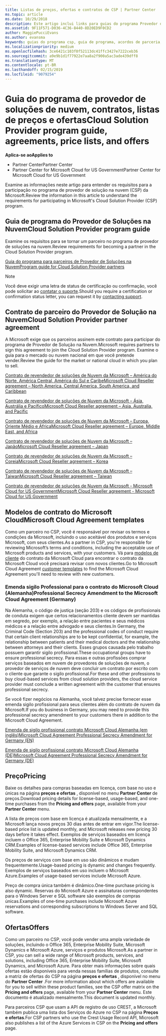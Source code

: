 ```yaml
---
title: Listas de preços, ofertas e contratos de CSP | Partner Center
ms.topic: article
ms.date: 10/29/2018
description: Este artigo inclui links para guias do programa Provedor de Soluções na Nuvem, contratos de parceiro, contratos do cliente, listas de preços e ofertas.
ms.assetid: 9F11F571-D036-4C36-8440-8D20ED9F0CD2
author: MaggiePucciEvans
ms.author: evansma
keywords: guias do programa csp, guia de programa, acordos de parceria, contrato do cliente, listas de preço, ofertas
ms.localizationpriority: medium
ms.openlocfilehash: 3ce6421c103f0f52113dc41ffc3427e7222ceb36
ms.sourcegitcommit: a9e9b1d1f77922e7aa8a2f900a5ac3ade439dff8
ms.translationtype: MT
ms.contentlocale: pt-BR
ms.lasthandoff: 02/15/2019
ms.locfileid: "9079254"
---
```

# <a name="cloud-solution-provider-program-guide-agreements-price-lists-and-offers"></a><span data-ttu-id="fb780-104">Guia do programa de provedor de soluções de nuvem, contratos, listas de preços e ofertas</span><span class="sxs-lookup"><span data-stu-id="fb780-104">Cloud Solution Provider program guide, agreements, price lists, and offers</span></span>

**<span data-ttu-id="fb780-105">Aplica-se ao</span><span class="sxs-lookup"><span data-stu-id="fb780-105">Applies to</span></span>**

-  <span data-ttu-id="fb780-106">Partner Center</span><span class="sxs-lookup"><span data-stu-id="fb780-106">Partner Center</span></span>
-  <span data-ttu-id="fb780-107">Partner Center for Microsoft Cloud for US Government</span><span class="sxs-lookup"><span data-stu-id="fb780-107">Partner Center for Microsoft Cloud for US Government</span></span>


<span data-ttu-id="fb780-108">Examine as informações neste artigo para entender os requisitos para a participação no programa de provedor de solução na nuvem (CSP) da Microsoft.</span><span class="sxs-lookup"><span data-stu-id="fb780-108">Review the information in this article to understand the requirements for participating in Microsoft's Cloud Solution Provider (CSP) program.</span></span> 

## <a name="cloud-solution-provider-program-guide"></a><span data-ttu-id="fb780-109">Guia de programa do Provedor de Soluções na Nuvem</span><span class="sxs-lookup"><span data-stu-id="fb780-109">Cloud Solution Provider program guide</span></span>


<span data-ttu-id="fb780-110">Examine os requisitos para se tornar um parceiro no programa de provedor de soluções na nuvem.</span><span class="sxs-lookup"><span data-stu-id="fb780-110">Review requirements for becoming a partner in the Cloud Solution Provider program.</span></span>

[<span data-ttu-id="fb780-111">Guia do programa para parceiros de Provedor de Soluções na Nuvem</span><span class="sxs-lookup"><span data-stu-id="fb780-111">Program guide for Cloud Solution Provider partners</span></span>](http://go.microsoft.com/fwlink/p/?LinkId=617100)

>[!Note]
><span data-ttu-id="fb780-112">Você deve exigir uma letra de status de certificação ou confirmação, você pode solicitar ao [contatar o suporte](https://partner.microsoft.com/pcv/servicerequests/create).</span><span class="sxs-lookup"><span data-stu-id="fb780-112">Should you require a certification or confirmation status letter, you can request it by [contacting support](https://partner.microsoft.com/pcv/servicerequests/create).</span></span>

## <a name="cloud-solution-provider-partner-agreement"></a><span data-ttu-id="fb780-113">Contrato de parceiro do Provedor de Solução na Nuvem</span><span class="sxs-lookup"><span data-stu-id="fb780-113">Cloud Solution Provider partner agreement</span></span>

<span data-ttu-id="fb780-114">A Microsoft exige que os parceiros assinem este contrato para participar do programa de Provedor de Solução na Nuvem.</span><span class="sxs-lookup"><span data-stu-id="fb780-114">Microsoft requires partners to sign this agreement to join the Cloud Solution Provider program.</span></span> <span data-ttu-id="fb780-115">Examine o guia para o mercado ou nuvem nacional em que você pretende vender.</span><span class="sxs-lookup"><span data-stu-id="fb780-115">Review the guide for the market or national cloud in which you plan to sell.</span></span>

[<span data-ttu-id="fb780-116">Contrato de revendedor de soluções de Nuvem da Microsoft – América do Norte, América Central, América do Sul e Caribe</span><span class="sxs-lookup"><span data-stu-id="fb780-116">Microsoft Cloud Reseller agreement – North America, Central America, South America, and Caribbean</span></span>](http://download.microsoft.com/download/2/C/8/2C8CAC17-FCE7-4F51-9556-4D77C7022DF5/MCRA2018_AOC_ENG_Sep2018_CR.pdf)

[<span data-ttu-id="fb780-117">Contrato de revendedor de soluções de Nuvem da Microsoft – Ásia, Austrália e Pacífico</span><span class="sxs-lookup"><span data-stu-id="fb780-117">Microsoft Cloud Reseller agreement – Asia, Australia, and Pacific</span></span>](http://download.microsoft.com/download/2/C/8/2C8CAC17-FCE7-4F51-9556-4D77C7022DF5/MCRA2018_APOC_ENG_Mar2019_CR.pdf)

[<span data-ttu-id="fb780-118">Contrato de revendedor de soluções de Nuvem da Microsoft – Europa, Oriente Médio e África</span><span class="sxs-lookup"><span data-stu-id="fb780-118">Microsoft Cloud Reseller agreement – Europe, Middle East, and Africa</span></span>](http://download.microsoft.com/download/2/C/8/2C8CAC17-FCE7-4F51-9556-4D77C7022DF5/MCRA2018_EOC_ENG_Sep2018_CR.pdf)

[<span data-ttu-id="fb780-119">Contrato de revendedor de soluções de Nuvem da Microsoft – Japão</span><span class="sxs-lookup"><span data-stu-id="fb780-119">Microsoft Cloud Reseller agreement – Japan</span></span>](http://download.microsoft.com/download/2/C/8/2C8CAC17-FCE7-4F51-9556-4D77C7022DF5/MCRA2018_JPN_ENG_Sep2018_CR.pdf)

[<span data-ttu-id="fb780-120">Contrato de revendedor de soluções de Nuvem da Microsoft – Coreia</span><span class="sxs-lookup"><span data-stu-id="fb780-120">Microsoft Cloud Reseller agreement – Korea</span></span>](http://download.microsoft.com/download/2/C/8/2C8CAC17-FCE7-4F51-9556-4D77C7022DF5/MCRA2018_KOR_ENG_Sep2018_CR.pdf)

[<span data-ttu-id="fb780-121">Contrato de revendedor de soluções de Nuvem da Microsoft – Taiwan</span><span class="sxs-lookup"><span data-stu-id="fb780-121">Microsoft Cloud Reseller agreement – Taiwan</span></span>](http://download.microsoft.com/download/2/C/8/2C8CAC17-FCE7-4F51-9556-4D77C7022DF5/MCRA2018_TAI_ENG_Sep2018_CR.pdf)

[<span data-ttu-id="fb780-122">Contrato de revendedor de soluções de Nuvem da Microsoft - Microsoft Cloud for US Government</span><span class="sxs-lookup"><span data-stu-id="fb780-122">Microsoft Cloud Reseller agreement - Microsoft Cloud for US Government</span></span>](http://download.microsoft.com/download/2/C/8/2C8CAC17-FCE7-4F51-9556-4D77C7022DF5/MCRA2018_AOC_USGCC_ENG_Feb2019_CR.pdf)


## <a name="microsoft-cloud-agreement-templates"></a><span data-ttu-id="fb780-123">Modelos de contrato do Microsoft Cloud</span><span class="sxs-lookup"><span data-stu-id="fb780-123">Microsoft Cloud Agreement templates</span></span>

<span data-ttu-id="fb780-124">Como um parceiro no CSP, você é responsável por revisar os termos e condições da Microsoft, incluindo o uso aceitável dos produtos e serviços Microsoft, com seus clientes.</span><span class="sxs-lookup"><span data-stu-id="fb780-124">As a partner in CSP, you're responsible for reviewing Microsoft’s terms and conditions, including the acceptable use of Microsoft products and services, with your customers.</span></span> <span data-ttu-id="fb780-125">Vá para [modelos de cliente](agreements.md) do contrato da Microsoft Cloud para encontrar o contrato da Microsoft Cloud você precisará revisar com novos clientes.</span><span class="sxs-lookup"><span data-stu-id="fb780-125">Go to Microsoft Cloud Agreement [customer templates](agreements.md) to find the Microsoft Cloud Agreement you'll need to review with new customers.</span></span> 



### <a name="professional-secrecy-amendment-to-the-microsoft-cloud-agreement-germany"></a><span data-ttu-id="fb780-126">Emenda sigilo Professional para o contrato do Microsoft Cloud (Alemanha)</span><span class="sxs-lookup"><span data-stu-id="fb780-126">Professional Secrecy Amendment to the Microsoft Cloud Agreement (Germany)</span></span>

<span data-ttu-id="fb780-127">Na Alemanha, o código de justiça (seção 203) e os códigos de profissionais de conduta exigem que certos relacionamentos cliente devem ser mantidas em segredo, por exemplo, a relação entre pacientes e seus médicos médicos e a relação entre advogado e seus clientes.</span><span class="sxs-lookup"><span data-stu-id="fb780-127">In Germany, the Criminal Code (Section 203) and the professional codes of conduct require that certain client relationships are to be kept confidential, for example, the relationship between patients and their medical doctors and the relationship between attorneys and their clients.</span></span> <span data-ttu-id="fb780-128">Esses grupos causada pelo trabalho possuem garantir sigilo profissional.</span><span class="sxs-lookup"><span data-stu-id="fb780-128">These occupational groups have to ensure professional secrecy.</span></span> <span data-ttu-id="fb780-129">Para essas e outras profissões comprar serviços baseados em nuvem de provedores de soluções de nuvem, o provedor de serviços de nuvem deve concluir um contrato por escrito com o cliente que garante o sigilo profissional.</span><span class="sxs-lookup"><span data-stu-id="fb780-129">For these and other professions to buy cloud-based services from cloud solution providers, the cloud service provider must conclude a written agreement with the customer that ensures professional secrecy.</span></span> 

<span data-ttu-id="fb780-130">Se você fizer negócios na Alemanha, você talvez precise fornecer esse emenda sigilo profissional para seus clientes além do contrato de nuvem da Microsoft.</span><span class="sxs-lookup"><span data-stu-id="fb780-130">If you do business in Germany, you may need to provide this professional secrecy amendment to your customers there in addition to the Microsoft Cloud Agreement.</span></span>

[<span data-ttu-id="fb780-131">Emenda de sigilo profissional contrato Microsoft Cloud Alemanha (em inglês)</span><span class="sxs-lookup"><span data-stu-id="fb780-131">Microsoft Cloud Agreement Professional Secrecy Amendment for Germany (EN)</span></span>](https://go.microsoft.com/fwlink/?linkid=2030827&clcid=0x409)

[<span data-ttu-id="fb780-132">Emenda de sigilo profissional contrato Microsoft Cloud Alemanha (DE)</span><span class="sxs-lookup"><span data-stu-id="fb780-132">Microsoft Cloud Agreement Professional Secrecy Amendment for Germany (DE)</span></span>](https://go.microsoft.com/fwlink/?linkid=2030827&clcid=0x407)


## <a name="pricing"></a><span data-ttu-id="fb780-133">Preço</span><span class="sxs-lookup"><span data-stu-id="fb780-133">Pricing</span></span>


<span data-ttu-id="fb780-134">Baixe os detalhes para compras baseadas em licença, com base no uso e únicas na página **preços e ofertas** , disponível no menu **Partner Center** de preços.</span><span class="sxs-lookup"><span data-stu-id="fb780-134">Download pricing details for license-based, usage-based, and one-time purchases from the **Pricing and offers** page, available from your **Partner Center** menu.</span></span> 

<span data-ttu-id="fb780-135">A lista de preços com base em licença é atualizada mensalmente, e a Microsoft lança novos preços 30 dias antes de entrar em vigor.</span><span class="sxs-lookup"><span data-stu-id="fb780-135">The license-based price list is updated monthly, and Microsoft releases new pricing 30 days before it takes effect.</span></span> <span data-ttu-id="fb780-136">Exemplos de serviços baseados em licença incluem o Office 365, Enterprise Mobility Suite e Microsoft Dynamics CRM.</span><span class="sxs-lookup"><span data-stu-id="fb780-136">Examples of license-based services include Office 365, Enterprise Mobility Suite, and Microsoft Dynamics CRM.</span></span> 

<span data-ttu-id="fb780-137">Os preços de serviços com base em uso são dinâmicos e mudam frequentemente.</span><span class="sxs-lookup"><span data-stu-id="fb780-137">Usage-based pricing is dynamic and changes frequently.</span></span> <span data-ttu-id="fb780-138">Exemplos de serviços baseados em uso incluem o Microsoft Azure.</span><span class="sxs-lookup"><span data-stu-id="fb780-138">Examples of usage-based services include Microsoft Azure.</span></span>

<span data-ttu-id="fb780-139">Preço de compra única também é dinâmico.</span><span class="sxs-lookup"><span data-stu-id="fb780-139">One-time purchase pricing is also dynamic.</span></span> <span data-ttu-id="fb780-140">Reservas do Microsoft Azure e assinaturas correspondentes para o Windows Server e SQL software são exemplos de compras únicas.</span><span class="sxs-lookup"><span data-stu-id="fb780-140">Examples of one-time purchases include Microsoft Azure reservations and corresponding subscriptions to Windows Server and SQL software.</span></span> 


## <a name="offers"></a><span data-ttu-id="fb780-141">Ofertas</span><span class="sxs-lookup"><span data-stu-id="fb780-141">Offers</span></span>


<span data-ttu-id="fb780-142">Como um parceiro no CSP, você pode vender uma ampla variedade de soluções, incluindo o Office 365, Enterprise Mobility Suite, Microsoft Dynamics e Microsoft Azure, serviços e produtos Microsoft.</span><span class="sxs-lookup"><span data-stu-id="fb780-142">As a partner in CSP, you can sell a wide range of Microsoft products, services, and solutions, including Office 365, Enterprise Mobility Suite, Microsoft Dynamics, and Microsoft Azure.</span></span> <span data-ttu-id="fb780-143">Para obter mais informações sobre quais ofertas estão disponíveis para venda nessas famílias de produtos, consulte a matriz de ofertas do CSP na página **preços e ofertas** , disponível no menu do **Partner Center** .</span><span class="sxs-lookup"><span data-stu-id="fb780-143">For more information about which offers are available for you to sell within these product families, see the CSP offer matrix on the **Pricing and offers** page, available from your **Partner Center** menu.</span></span> <span data-ttu-id="fb780-144">Este documento é atualizado mensalmente.</span><span class="sxs-lookup"><span data-stu-id="fb780-144">This document is updated monthly.</span></span>

<span data-ttu-id="fb780-145">Para parceiros CSP que usam a API de registro de uso CREST, a Microsoft também publica uma lista dos Serviços do Azure no CSP na página **Preços e ofertas**.</span><span class="sxs-lookup"><span data-stu-id="fb780-145">For CSP partners who use the Crest Usage Record API, Microsoft also publishes a list of the Azure Services in CSP on the **Pricing and offers** page.</span></span>


